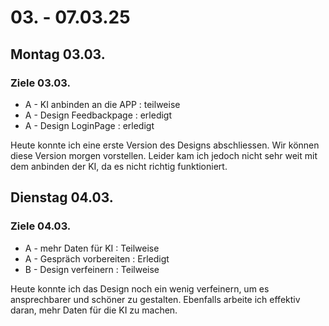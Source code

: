# 03. - 07.03.25

## Montag 03.03.
### Ziele 03.03.
- A - KI anbinden an die APP : teilweise
- A - Design Feedbackpage : erledigt
- A - Design LoginPage : erledigt

Heute konnte ich eine erste Version des Designs abschliessen. Wir können diese Version morgen vorstellen. Leider kam ich jedoch nicht sehr weit mit dem anbinden der KI, 
da es nicht richtig funktioniert.

## Dienstag 04.03.
### Ziele 04.03.
- A - mehr Daten für KI : Teilweise
- A - Gespräch vorbereiten : Erledigt
- B - Design verfeinern : Teilweise

Heute konnte ich das Design noch ein wenig verfeinern, um es ansprechbarer und schöner zu gestalten. Ebenfalls arbeite ich effektiv daran, mehr Daten für die KI zu machen.